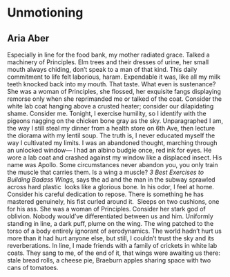 # Unmotioning
## Aria Aber
Especially in line for the food bank,
my mother radiated grace. Talked
a machinery of Principles. Elm trees
and their dresses of urine, her small mouth
always chiding, don’t speak to a man of that kind.
This daily commitment to life felt laborious, haram.
Expendable it was, like all my milk teeth
knocked back into my mouth. That taste.
What even is sustenance? She was a woman of Principles,
she flossed, her exquisite fangs displaying remorse
only when she reprimanded me or talked of the coat.
Consider the white lab coat hanging
above a crusted heater; consider our dilapidating shame.
Consider me. Tonight, I exercise humility,
so I identify with the pigeons
nagging on the chicken bone gray as the sky.
Unparagraphed I am, the way I still steal
my dinner from a health store on 6th Ave,
then lecture the diorama with my lentil soup.
The truth is, I never educated myself
the way I cultivated my limits.
I was an abandoned thought,
marching through an unlocked window—
I had an albino budgie once, red ink for eyes.
He wore a lab coat
and crashed against my window
like a displaced insect.
His name was Apollo. Some circumstances never abandon
you, you only train the muscle that carries them.
Is a wing a muscle? _3 Best Exercises to Building Badass Wings,_
says the ad and the man in the subway
sprawled across hard plastic  looks like
a glorious bone. In his odor, I feel at home.
Consider his careful dedication to repose.
There is something he has mastered genuinely,
his fist curled around it.  Sleeps on two cushions,
one for his ass. She was a woman of Principles.
Consider her stark god of oblivion.
Nobody would’ve differentiated between us and him.
Uniformly standing in line, a dark puff, plume on the wing.
The wing patched to the torso of a body entirely ignorant of aerodynamics.
The world hadn’t hurt us more than
it had hurt anyone else, but still, I couldn’t trust
the sky and its reverberations.
In line, I made friends with a family
of crickets in white lab coats.
They sang to me, of the end of it,
that wings were awaiting us there:
stale bread rolls, a cheese pie,
Braeburn apples sharing space
with two cans of tomatoes.